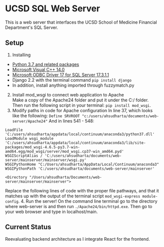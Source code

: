# UCSD SQL Web Server
This is a web server that interfaces the UCSD School of Medicine 
Financial Department's SQL Server. 

## Setup 
1. Installing 
* [Python 3.7 and related packages](https://www.anaconda.com/distribution/)
* [Microsoft Visual C++ 14.0](https://visualstudio.microsoft.com/downloads/)
* [Microsoft ODBC Driver 17 for SQL Server 17.3.1.1](https://www.microsoft.com/en-us/download/confirmation.aspx?id=56567&6B49FDFB-8E5B-4B07-BC31-15695C5A2143=1)
* Django 2.2 with the terminal command `pip install django`
* In addition, install anything imported through fuzzymatch.py

2. Install mod_wsgi to connect web application to Apache  
Make a copy of the Apache24 folder and put it under the C:/ folder.
Then run the following script in your terminal: `pip install mod_wsgi`.
3. Modify paths in code for Apache configuration
In line 37, which looks like the following:
`Define SRVROOT "c:/users/ahsudharta/documents/web-server/Apache24"`
And in lines 541 - 548:
~~~
LoadFile 'C:/users/ahsudharta/appdata/local/continuum/anaconda3/python37.dll'
LoadModule wsgi_module 'C:/users/ahsudharta/appdata/local/continuum/anaconda3/lib/site-packages/mod_wsgi-4.6.5-py3.7-win-amd64.egg/mod_wsgi/server/mod_wsgi.cp37-win_amd64.pyd'
WSGIScriptAlias / 'C:/users/ahsudharta/documents/web-server/mainserver/mainserver/wsgi.py'
WSGIPythonHome "C:/Users/ahsudharta/AppData/Local/Continuum/anaconda3"
WSGIPythonPath 'C:/users/ahsudharta/documents/web-server/mainserver'

<Directory "/Users/ahsudharta/Documents/web-server/mainserver/mainserver">
~~~
Replace the following lines of code with the proper file pathways, and that it matches up with the output of the terminal script `mod_wsgi-express module-config`.
4. Run the server!
On the command line terminal go to the directory where web-server is and then run `./Apache24/bin/httpd.exe`. Then go to your web browser and type in localhost/main.

## Current Status
Reevaluating backend architecture as I integrate React for the frontend.
